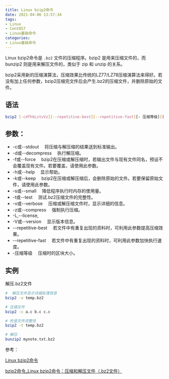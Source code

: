 ```yaml
---
title: Linux bzip2命令
date: 2021-04-06 13:57:34
tags:
- Linux
- CentOS7
- Linux基础命令
categories:
- Linux基础命令
---
```

Linux bzip2命令是 `.bz2` 文件的压缩程序。bzip2 是用来压缩文件的，而 bunzip2 则是用来解压文件的，类似于 zip 和 unzip 的关系。

bzip2采用新的压缩演算法，压缩效果比传统的LZ77/LZ78压缩演算法来得好。若没有加上任何参数，bzip2压缩完文件后会产生.bz2的压缩文件，并删除原始的文件。
<!--more-->
## 语法

```sh
bzip2 [-cdfhkLstvVz][--repetitive-best][--repetitive-fast][- 压缩等级][要压缩的文件]
```

## 参数：

* -c或--stdout 　将压缩与解压缩的结果送到标准输出。
* -d或--decompress 　执行解压缩。
* -f或--force 　bzip2在压缩或解压缩时，若输出文件与现有文件同名，预设不会覆盖现有文件。若要覆盖，请使用此参数。
* -h或--help 　显示帮助。
* -k或--keep 　bzip2在压缩或解压缩后，会删除原始的文件。若要保留原始文件，请使用此参数。
* -s或--small 　降低程序执行时内存的使用量。
* -t或--test 　测试.bz2压缩文件的完整性。
* -v或--verbose 　压缩或解压缩文件时，显示详细的信息。
* -z或--compress 　强制执行压缩。
* -L,--license,
* -V或--version 　显示版本信息。
* --repetitive-best 　若文件中有重复出现的资料时，可利用此参数提高压缩效果。
* --repetitive-fast 　若文件中有重复出现的资料时，可利用此参数加快执行速度。
* -压缩等级 　压缩时的区块大小。

## 实例

解压.bz2文件

```sh
#  解压文件显示详细处理信息 
bzip2 -v temp.bz2

# 压缩文件
bzip2 -c a.c b.c c.c

# 检查文件完整性
bzip2 -t temp.bz2

# 解压
bunzip2 mynote.txt.bz2
```

参考：

[Linux bzip2命令](https://www.runoob.com/linux/linux-comm-bzip2.html)

[bzip2命令_Linux bzip2命令：压缩和解压文件（.bz2文件）](http://c.biancheng.net/linux/bzip2.html)